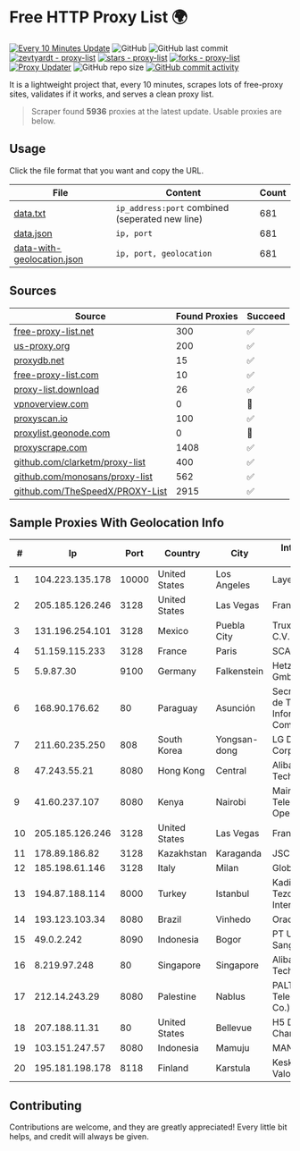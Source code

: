 
# Free HTTP Proxy List 🌍

[![Every 10 Minutes Update](https://github.com/mertguvencli/http-proxy-list/actions/workflows/main.yml/badge.svg?branch=main)](https://github.com/mertguvencli/http-proxy-list/actions/workflows/main.yml)
![GitHub](https://img.shields.io/github/license/mertguvencli/http-proxy-list)
![GitHub last commit](https://img.shields.io/github/last-commit/mertguvencli/http-proxy-list)
[![zevtyardt - proxy-list](https://img.shields.io/static/v1?label=zevtyardt&message=proxy-list&color=blue&logo=github)](https://github.com/zevtyardt/proxy-list "Go to GitHub repo")
[![stars - proxy-list](https://img.shields.io/github/stars/zevtyardt/proxy-list?style=social)](https://github.com/zevtyardt/proxy-list)
[![forks - proxy-list](https://img.shields.io/github/forks/zevtyardt/proxy-list?style=social)](https://github.com/zevtyardt/proxy-list)
[![Proxy Updater](https://github.com/zevtyardt/proxy-list/workflows/Proxy%20Updater/badge.svg)](https://github.com/zevtyardt/proxy-list/actions?query=workflow:"Proxy+Updater")
![GitHub repo size](https://img.shields.io/github/repo-size/zevtyardt/proxy-list)
[![GitHub commit activity](https://img.shields.io/github/commit-activity/m/zevtyardt/proxy-list?logo=commits)](https://github.com/zevtyardt/proxy-list/commits/main)

It is a lightweight project that, every 10 minutes, scrapes lots of free-proxy sites, validates if it works, and serves a clean proxy list.

> Scraper found **5936** proxies at the latest update. Usable proxies are below.

## Usage

Click the file format that you want and copy the URL.

|File|Content|Count|
|----|-------|-----|
|[data.txt](https://raw.githubusercontent.com/mertguvencli/http-proxy-list/main/proxy-list/data.txt)|`ip_address:port` combined (seperated new line)|681|
|[data.json](https://raw.githubusercontent.com/mertguvencli/http-proxy-list/main/proxy-list/data.json)|`ip, port`|681|
|[data-with-geolocation.json](https://raw.githubusercontent.com/mertguvencli/http-proxy-list/main/proxy-list/data-with-geolocation.json)|`ip, port, geolocation`|681|

## Sources

|Source|Found Proxies|Succeed|
|------|-------------|-------|
|[free-proxy-list.net](https://free-proxy-list.net)|300|✅|
|[us-proxy.org](https://www.us-proxy.org)|200|✅|
|[proxydb.net](http://proxydb.net)|15|✅|
|[free-proxy-list.com](https://free-proxy-list.com/?page=&port=&type%5B%5D=http&type%5B%5D=https&up_time=0&search=Search)|10|✅|
|[proxy-list.download](https://www.proxy-list.download/HTTP)|26|✅|
|[vpnoverview.com](https://vpnoverview.com/privacy/anonymous-browsing/free-proxy-servers)|0|🚫|
|[proxyscan.io](https://www.proxyscan.io)|100|✅|
|[proxylist.geonode.com](https://proxylist.geonode.com/api/proxy-list?limit=300&page=1&sort_by=lastChecked&sort_type=desc&protocols=http,https)|0|🚫|
|[proxyscrape.com](https://api.proxyscrape.com/v2/?request=displayproxies&protocol=http&timeout=10000&country=all&ssl=all&anonymity=all)|1408|✅|
|[github.com/clarketm/proxy-list](https://raw.githubusercontent.com/clarketm/proxy-list/master/proxy-list-raw.txt)|400|✅|
|[github.com/monosans/proxy-list](https://raw.githubusercontent.com/monosans/proxy-list/main/proxies/http.txt)|562|✅|
|[github.com/TheSpeedX/PROXY-List](https://raw.githubusercontent.com/TheSpeedX/PROXY-List/master/http.txt)|2915|✅|


## Sample Proxies With Geolocation Info

|#|Ip|Port|Country|City|Internet Service Provider|
|-|--|----|-------|----|-------------------------|
|1|104.223.135.178|10000|United States|Los Angeles|LayerHost|
|2|205.185.126.246|3128|United States|Las Vegas|FranTech Solutions|
|3|131.196.254.101|3128|Mexico|Puebla City|Truxgo S. R.L. de C.V.|
|4|51.159.115.233|3128|France|Paris|SCALEWAY|
|5|5.9.87.30|9100|Germany|Falkenstein|Hetzner Online GmbH|
|6|168.90.176.62|80|Paraguay|Asunción|Secretaria Nacional de Tecnologias de la Información y Comunicaciones|
|7|211.60.235.250|808|South Korea|Yongsan-dong|LG DACOM Corporation|
|8|47.243.55.21|8080|Hong Kong|Central|Alibaba (US) Technology Co., Ltd.|
|9|41.60.237.107|8080|Kenya|Nairobi|Maintainer Liquid Telecommunications Operations Limited|
|10|205.185.126.246|3128|United States|Las Vegas|FranTech Solutions|
|11|178.89.186.82|3128|Kazakhstan|Karaganda|JSC Kazakhtelecom|
|12|185.198.61.146|3128|Italy|Milan|Global Router LLC|
|13|194.87.188.114|8000|Turkey|Istanbul|Kadir Huseyin Tezcan Nosspeed Internet Teknolojileri|
|14|193.123.103.34|8080|Brazil|Vinhedo|Oracle Corporation|
|15|49.0.2.242|8090|Indonesia|Bogor|PT Usaha Adi Sanggoro|
|16|8.219.97.248|80|Singapore|Singapore|Alibaba (US) Technology Co., Ltd.|
|17|212.14.243.29|8080|Palestine|Nablus|PALTEL (Palestine Telecommunications Co.).|
|18|207.188.11.31|80|United States|Bellevue|H5 Data Centers - Chandler LLC|
|19|103.151.247.57|8080|Indonesia|Mamuju|MANAKARRANET|
|20|195.181.198.178|8118|Finland|Karstula|Keski-Suomen Valokuituverkot Oy|



## Contributing

Contributions are welcome, and they are greatly appreciated! Every
little bit helps, and credit will always be given.

